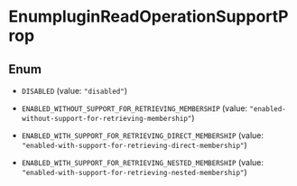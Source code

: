 

# EnumpluginReadOperationSupportProp

## Enum


* `DISABLED` (value: `"disabled"`)

* `ENABLED_WITHOUT_SUPPORT_FOR_RETRIEVING_MEMBERSHIP` (value: `"enabled-without-support-for-retrieving-membership"`)

* `ENABLED_WITH_SUPPORT_FOR_RETRIEVING_DIRECT_MEMBERSHIP` (value: `"enabled-with-support-for-retrieving-direct-membership"`)

* `ENABLED_WITH_SUPPORT_FOR_RETRIEVING_NESTED_MEMBERSHIP` (value: `"enabled-with-support-for-retrieving-nested-membership"`)



